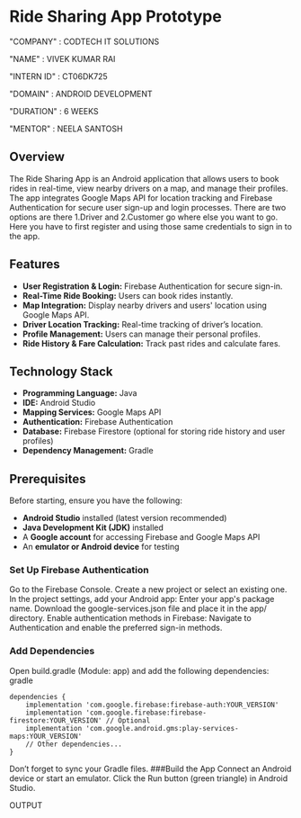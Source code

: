 # Ride Sharing App Prototype

"COMPANY" : CODTECH IT SOLUTIONS

"NAME" : VIVEK KUMAR RAI

"INTERN ID" : CT06DK725

"DOMAIN" : ANDROID DEVELOPMENT

"DURATION" : 6 WEEKS

"MENTOR" : NEELA SANTOSH

## Overview

The Ride Sharing App is an Android application that allows users to book rides in real-time, view nearby drivers on a map, and manage their profiles. The app integrates Google Maps API for location tracking and Firebase Authentication for secure user sign-up and login processes. 
There are two options are there 1.Driver and 2.Customer go where else you want to go. 
Here you have to first register and using those same credentials to sign in to the app.

## Features

- **User Registration & Login:** Firebase Authentication for secure sign-in.
- **Real-Time Ride Booking:** Users can book rides instantly.
- **Map Integration:** Display nearby drivers and users' location using Google Maps API.
- **Driver Location Tracking:** Real-time tracking of driver’s location.
- **Profile Management:** Users can manage their personal profiles.
- **Ride History & Fare Calculation:** Track past rides and calculate fares.

## Technology Stack

- **Programming Language:** Java
- **IDE:** Android Studio
- **Mapping Services:** Google Maps API
- **Authentication:** Firebase Authentication
- **Database:** Firebase Firestore (optional for storing ride history and user profiles)
- **Dependency Management:** Gradle


## Prerequisites

Before starting, ensure you have the following:

- **Android Studio** installed (latest version recommended)
- **Java Development Kit (JDK)** installed
- A **Google account** for accessing Firebase and Google Maps API
- An **emulator or Android device** for testing


### Set Up Firebase Authentication
Go to the Firebase Console.
Create a new project or select an existing one.
In the project settings, add your Android app:
Enter your app's package name.
Download the google-services.json file and place it in the app/ directory.
Enable authentication methods in Firebase:
Navigate to Authentication and enable the preferred sign-in methods.
### Add Dependencies
Open build.gradle (Module: app) and add the following dependencies:
gradle
```
dependencies {
    implementation 'com.google.firebase:firebase-auth:YOUR_VERSION'
    implementation 'com.google.firebase:firebase-firestore:YOUR_VERSION' // Optional
    implementation 'com.google.android.gms:play-services-maps:YOUR_VERSION'
    // Other dependencies...
}
```
Don’t forget to sync your Gradle files.
###Build the App
Connect an Android device or start an emulator.
Click the Run button (green triangle) in Android Studio.

OUTPUT



